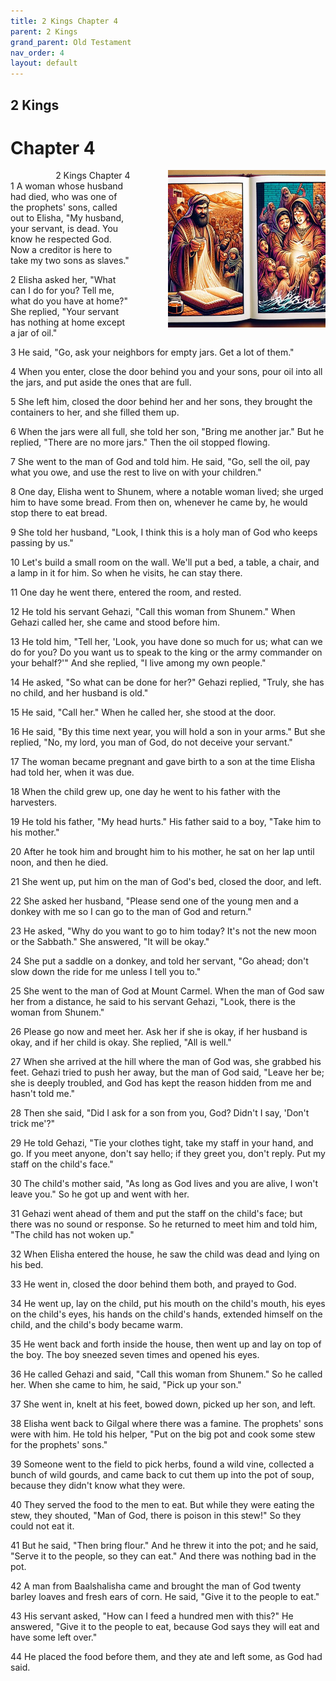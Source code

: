```yaml
---
title: 2 Kings Chapter 4
parent: 2 Kings
grand_parent: Old Testament
nav_order: 4
layout: default
---
```


## 2 Kings

# Chapter 4

<div style="clear: both; text-align: right;">
    <div style="max-width: 50%; height: auto; float: right; margin: 0 0 10px 10px; padding-left: 10%;">
        <img src="/assets/Image/2 Kings/500/4.jpg" alt="2 Kings Chapter 4" class="chapter-image">
    </div>
    <figcaption style="font-size: 14px; text-align: right;">2 Kings Chapter 4</figcaption>
</div>
1 A woman whose husband had died, who was one of the prophets' sons, called out to Elisha, "My husband, your servant, is dead. You know he respected God. Now a creditor is here to take my two sons as slaves."

2 Elisha asked her, "What can I do for you? Tell me, what do you have at home?" She replied, "Your servant has nothing at home except a jar of oil."

3 He said, "Go, ask your neighbors for empty jars. Get a lot of them."

4 When you enter, close the door behind you and your sons, pour oil into all the jars, and put aside the ones that are full.

5 She left him, closed the door behind her and her sons, they brought the containers to her, and she filled them up.

6 When the jars were all full, she told her son, "Bring me another jar." But he replied, "There are no more jars." Then the oil stopped flowing.

7 She went to the man of God and told him. He said, "Go, sell the oil, pay what you owe, and use the rest to live on with your children."

8 One day, Elisha went to Shunem, where a notable woman lived; she urged him to have some bread. From then on, whenever he came by, he would stop there to eat bread.

9 She told her husband, "Look, I think this is a holy man of God who keeps passing by us."

10 Let's build a small room on the wall. We'll put a bed, a table, a chair, and a lamp in it for him. So when he visits, he can stay there.

11 One day he went there, entered the room, and rested.

12 He told his servant Gehazi, "Call this woman from Shunem." When Gehazi called her, she came and stood before him.

13 He told him, "Tell her, 'Look, you have done so much for us; what can we do for you? Do you want us to speak to the king or the army commander on your behalf?'" And she replied, "I live among my own people."

14 He asked, "So what can be done for her?" Gehazi replied, "Truly, she has no child, and her husband is old."

15 He said, "Call her." When he called her, she stood at the door.

16 He said, "By this time next year, you will hold a son in your arms." But she replied, "No, my lord, you man of God, do not deceive your servant."

17 The woman became pregnant and gave birth to a son at the time Elisha had told her, when it was due.

18 When the child grew up, one day he went to his father with the harvesters.

19 He told his father, "My head hurts." His father said to a boy, "Take him to his mother."

20 After he took him and brought him to his mother, he sat on her lap until noon, and then he died.

21 She went up, put him on the man of God's bed, closed the door, and left.

22 She asked her husband, "Please send one of the young men and a donkey with me so I can go to the man of God and return."

23 He asked, "Why do you want to go to him today? It's not the new moon or the Sabbath." She answered, "It will be okay."

24 She put a saddle on a donkey, and told her servant, "Go ahead; don't slow down the ride for me unless I tell you to."

25 She went to the man of God at Mount Carmel. When the man of God saw her from a distance, he said to his servant Gehazi, "Look, there is the woman from Shunem."

26 Please go now and meet her. Ask her if she is okay, if her husband is okay, and if her child is okay. She replied, "All is well."

27 When she arrived at the hill where the man of God was, she grabbed his feet. Gehazi tried to push her away, but the man of God said, "Leave her be; she is deeply troubled, and God has kept the reason hidden from me and hasn't told me."

28 Then she said, "Did I ask for a son from you, God? Didn't I say, 'Don't trick me'?"

29 He told Gehazi, "Tie your clothes tight, take my staff in your hand, and go. If you meet anyone, don't say hello; if they greet you, don't reply. Put my staff on the child's face."

30 The child's mother said, "As long as God lives and you are alive, I won't leave you." So he got up and went with her.

31 Gehazi went ahead of them and put the staff on the child's face; but there was no sound or response. So he returned to meet him and told him, "The child has not woken up."

32 When Elisha entered the house, he saw the child was dead and lying on his bed.

33 He went in, closed the door behind them both, and prayed to God.

34 He went up, lay on the child, put his mouth on the child's mouth, his eyes on the child's eyes, his hands on the child's hands, extended himself on the child, and the child's body became warm.

35 He went back and forth inside the house, then went up and lay on top of the boy. The boy sneezed seven times and opened his eyes.

36 He called Gehazi and said, "Call this woman from Shunem." So he called her. When she came to him, he said, "Pick up your son."

37 She went in, knelt at his feet, bowed down, picked up her son, and left.

38 Elisha went back to Gilgal where there was a famine. The prophets' sons were with him. He told his helper, "Put on the big pot and cook some stew for the prophets' sons."

39 Someone went to the field to pick herbs, found a wild vine, collected a bunch of wild gourds, and came back to cut them up into the pot of soup, because they didn't know what they were.

40 They served the food to the men to eat. But while they were eating the stew, they shouted, "Man of God, there is poison in this stew!" So they could not eat it.

41 But he said, "Then bring flour." And he threw it into the pot; and he said, "Serve it to the people, so they can eat." And there was nothing bad in the pot.

42 A man from Baalshalisha came and brought the man of God twenty barley loaves and fresh ears of corn. He said, "Give it to the people to eat."

43 His servant asked, "How can I feed a hundred men with this?" He answered, "Give it to the people to eat, because God says they will eat and have some left over."

44 He placed the food before them, and they ate and left some, as God had said.


